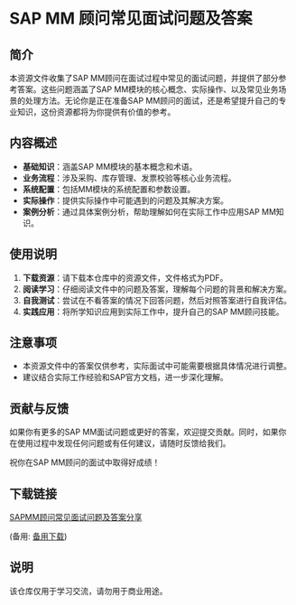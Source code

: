 # SAP MM 顾问常见面试问题及答案

## 简介
本资源文件收集了SAP MM顾问在面试过程中常见的面试问题，并提供了部分参考答案。这些问题涵盖了SAP MM模块的核心概念、实际操作、以及常见业务场景的处理方法。无论你是正在准备SAP MM顾问的面试，还是希望提升自己的专业知识，这份资源都将为你提供有价值的参考。

## 内容概述
- **基础知识**：涵盖SAP MM模块的基本概念和术语。
- **业务流程**：涉及采购、库存管理、发票校验等核心业务流程。
- **系统配置**：包括MM模块的系统配置和参数设置。
- **实际操作**：提供实际操作中可能遇到的问题及其解决方案。
- **案例分析**：通过具体案例分析，帮助理解如何在实际工作中应用SAP MM知识。

## 使用说明
1. **下载资源**：请下载本仓库中的资源文件，文件格式为PDF。
2. **阅读学习**：仔细阅读文件中的问题及答案，理解每个问题的背景和解决方案。
3. **自我测试**：尝试在不看答案的情况下回答问题，然后对照答案进行自我评估。
4. **实践应用**：将所学知识应用到实际工作中，提升自己的SAP MM顾问技能。

## 注意事项
- 本资源文件中的答案仅供参考，实际面试中可能需要根据具体情况进行调整。
- 建议结合实际工作经验和SAP官方文档，进一步深化理解。

## 贡献与反馈
如果你有更多的SAP MM面试问题或更好的答案，欢迎提交贡献。同时，如果你在使用过程中发现任何问题或有任何建议，请随时反馈给我们。

祝你在SAP MM顾问的面试中取得好成绩！

## 下载链接
[SAPMM顾问常见面试问题及答案分享](https://pan.quark.cn/s/f515ad80e826) 

(备用: [备用下载](https://pan.baidu.com/s/1v3NIMv4DAj3txsor60RpBA?pwd=1234))

## 说明

该仓库仅用于学习交流，请勿用于商业用途。
